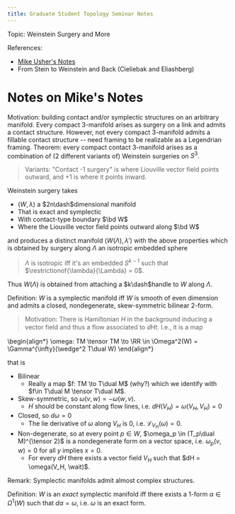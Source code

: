 ```yaml
---
title: Graduate Student Topology Seminar Notes
---
```


Topic: Weinstein Surgery and More


References:

- [Mike Usher's Notes](https://usherugamath.files.wordpress.com/2019/05/8230-s19.pdf)
- From Stein to Weinstein and Back (Cieliebak and Eliashberg)

# Notes on Mike's Notes

Motivation: building contact and/or symplectic structures on an arbitrary manifold.
Every compact 3-manifold arises as surgery on a link and admits a contact structure. 
However, not every compact 3-manifold admits a fillable contact structure -- need framing to be realizable as a Legendrian framing.
Theorem: every compact contact 3-manifold arises as a combination of (2 different variants of) Weinstein surgeries on $S^3$.

> Variants: "Contact -1 surgery" is where Liouville vector field points outward, and +1 is where it points inward.




Weinstein surgery takes 

- $(W, \lambda)$ a $2n\dash$dimensional manifold
- That is exact and symplectic
- With contact-type boundary $\bd W$
- Where the Liouville vector field points outward along $\bd W$

and produces a distinct manifold $(W(\Lambda), \lambda')$ with the above properties which is obtained by surgery along $\Lambda$ an isotropic embedded sphere

> $\Lambda$ is isotropic iff it's an embedded $S^{k-1}$ such that $\restrictionof{\lambda}{\Lambda} = 0$.

Thus $W(\Lambda)$ is obtained from attaching a $k\dash$handle to $W$ along $\Lambda$. 


Definition:
$W$ is a symplectic manifold iff $W$ is smooth of even dimension and admits a closed, nondegenerate, skew-symmetric bilinear 2-form.


> Motivation: There is Hamiltonian $H$ in the background inducing a vector field and thus a flow associated to $\dd{H}{t}$.
I.e., it is a map

\begin{align*}
\omega: TM \tensor TM \to \RR \in \Omega^2(W) = \Gamma^{\infty}(\wedge^2 T\dual W)
\end{align*}

that is

- Bilinear
  - Really a map $f: TM \to T\dual M$ (why?) which we identify with $f\in T\dual M \tensor T\dual M$.
- Skew-symmetric, so $\omega(v, w) = -\omega(w, v)$.
  - $H$ should be constant along flow lines, i.e. $dH(V_H) = \omega(V_H, V_H) = 0$
- Closed, so $d\omega = 0$
  - The lie derivative of $\omega$ along $V_H$ is 0, i.e. $\mathcal{L}_{V_H}(\omega) = 0$. 
- Non-degenerate, so at every point $p\in W$, $\omega_p \in (T_p\dual M)^{\tensor 2}$ is a nondegenerate form on a vector space, i.e. $\omega_p(v, w) = 0$ for all $y$ implies $x=0$.
  - For every $dH$ there exists a vector field $V_H$ such that $dH = \omega(V_H, \wait)$.

Remark:
Symplectic manifolds admit almost complex structures.

Definition:
$W$ is an *exact* symplectic manifold iff there exists a 1-form $\alpha \in \Omega^1(W)$ such that $d\alpha = \omega$, i.e. $\omega$ is an exact form.

